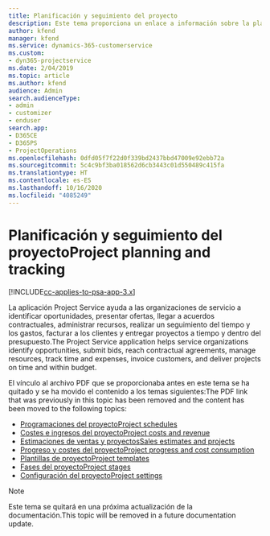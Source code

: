```yaml
---
title: Planificación y seguimiento del proyecto
description: Este tema proporciona un enlace a información sobre la planificación y el seguimiento en Project Service Automation.
author: kfend
manager: kfend
ms.service: dynamics-365-customerservice
ms.custom:
- dyn365-projectservice
ms.date: 2/04/2019
ms.topic: article
ms.author: kfend
audience: Admin
search.audienceType:
- admin
- customizer
- enduser
search.app:
- D365CE
- D365PS
- ProjectOperations
ms.openlocfilehash: 0dfd05f7f22d0f339bd2437bbd47009e92ebb72a
ms.sourcegitcommit: 5c4c9bf3ba018562d6cb3443c01d550489c415fa
ms.translationtype: HT
ms.contentlocale: es-ES
ms.lasthandoff: 10/16/2020
ms.locfileid: "4085249"
---
```

# <a name="project-planning-and-tracking"></a><span data-ttu-id="ecbb4-103">Planificación y seguimiento del proyecto</span><span class="sxs-lookup"><span data-stu-id="ecbb4-103">Project planning and tracking</span></span>

[!INCLUDE[cc-applies-to-psa-app-3.x](../../includes/cc-applies-to-psa-app-3x.md)]

<span data-ttu-id="ecbb4-104">La aplicación Project Service ayuda a las organizaciones de servicio a identificar oportunidades, presentar ofertas, llegar a acuerdos contractuales, administrar recursos, realizar un seguimiento del tiempo y los gastos, facturar a los clientes y entregar proyectos a tiempo y dentro del presupuesto.</span><span class="sxs-lookup"><span data-stu-id="ecbb4-104">The Project Service application helps service organizations identify opportunities, submit bids, reach contractual agreements, manage resources, track time and expenses, invoice customers, and deliver projects on time and within budget.</span></span> 

<span data-ttu-id="ecbb4-105">El vínculo al archivo PDF que se proporcionaba antes en este tema se ha quitado y se ha movido el contenido a los temas siguientes:</span><span class="sxs-lookup"><span data-stu-id="ecbb4-105">The PDF link that was previously in this topic has been removed and the content has been moved to the following topics:</span></span>

- [<span data-ttu-id="ecbb4-106">Programaciones del proyecto</span><span class="sxs-lookup"><span data-stu-id="ecbb4-106">Project schedules</span></span>](../project-creating.md)
- [<span data-ttu-id="ecbb4-107">Costes e ingresos del proyecto</span><span class="sxs-lookup"><span data-stu-id="ecbb4-107">Project costs and revenue</span></span>](../project-estimating.md)
- [<span data-ttu-id="ecbb4-108">Estimaciones de ventas y proyectos</span><span class="sxs-lookup"><span data-stu-id="ecbb4-108">Sales estimates and projects</span></span>](../project-leveraging.md)
- [<span data-ttu-id="ecbb4-109">Progreso y costes del proyecto</span><span class="sxs-lookup"><span data-stu-id="ecbb4-109">Project progress and cost consumption</span></span>](../project-tracking.md)
- [<span data-ttu-id="ecbb4-110">Plantillas de proyecto</span><span class="sxs-lookup"><span data-stu-id="ecbb4-110">Project templates</span></span>](../project-templates.md)
- [<span data-ttu-id="ecbb4-111">Fases del proyecto</span><span class="sxs-lookup"><span data-stu-id="ecbb4-111">Project stages</span></span>](../project-stages.md)
- [<span data-ttu-id="ecbb4-112">Configuración del proyecto</span><span class="sxs-lookup"><span data-stu-id="ecbb4-112">Project settings</span></span>](../project-settings.md)

> [!NOTE]
> <span data-ttu-id="ecbb4-113">Este tema se quitará en una próxima actualización de la documentación.</span><span class="sxs-lookup"><span data-stu-id="ecbb4-113">This topic will be removed in a future documentation update.</span></span> 
